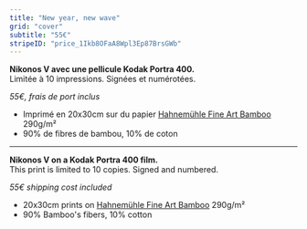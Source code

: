 ```yaml
---
title: "New year, new wave"
grid: "cover"
subtitle: "55€"
stripeID: "price_1Ikb8OFaA8Wpl3Ep87BrsGWb"
---
```



**Nikonos V avec une pellicule Kodak Portra 400.**  
Limitée à 10 impressions. Signées et numérotées.

*55€, frais de port inclus*

- Imprimé en 20x30cm sur du papier [Hahnemühle Fine Art Bamboo](https://www.hahnemuehle.com/fr/digital-fineart/les-papiers-a-jet-dencre-fineart/natural-line/p/Product/show/202/1036.html) 290g/m²
- 90% de fibres de bambou, 10% de coton

--- 
**Nikonos V on a Kodak Portra 400 film.**  
This print is limited to 10 copies. Signed and numbered.

*55€ shipping cost included*

- 20x30cm prints on [Hahnemühle Fine Art Bamboo](https://www.hahnemuehle.com/en/digital-fineart/fineart-media/natural-line/p/Product/show/202/1036.html) 290g/m²
- 90% Bamboo's fibers, 10% cotton

